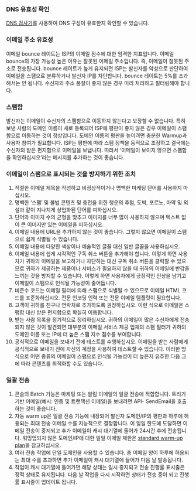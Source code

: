 [](id:dns)
### DNS 유효성 확인

[DNS 검사기](https://www.whatsmydns.net/)를 사용하여 DNS 구성이 유효한지 확인할 수 있습니다.

[](id:add)
### 이메일 주소 유효성
이메일 bounce 레이트는 ISP의 이메일 점수에 대한 엄격한 지표입니다. 이메일 bounce의 가장 가능성 높은 이유는 잘못된 이메일 주소입니다. 즉, 이메일이 잘못된 주소로 전송됩니다. bounce 레이트가 높게 유지되면 ISP는 발신자를 악성으로 판단하여 이메일을 스팸으로 분류하거나 발신자 IP를 차단합니다. bounce 레이트는 5%를 초과해서는 안 됩니다. 수신자의 주소 품질이 좋지 않은 경우 미리 처리하고 필터링해야 합니다.

[](id:garbage)
### 스팸함
발신자는 이메일이 수신자의 스팸함으로 이동하지 않는다고 보장할 수 없습니다. 특히 보낸 사람의 도메인 이름이 새로 등록되어 ISP에 평판이 좋지 않은 경우 이메일이 스팸함으로 이동하는 것이 정상입니다. 도메인 이름의 평판을 높이려면 충분한 Warmup과 사용자 참여가 필요합니다. ISP는 평판에 따라 스팸 정책을 동적으로 조정하고 결국에는 수신자의 받은 편지함으로 이메일을 보냅니다. 따라서 ‘이메일이 보이지 않으면 스팸함을 확인하십시오’라는 메시지를 추가하는 것이 좋습니다.

[](id:avoid)
### 이메일이 스팸으로 표시되는 것을 방지하기 위한 조치
1. 적절한 이메일 제목을 작성하고 비정상적이거나 명백한 마케팅 단어를 사용하지 마십시오.
2. 명백한 ‘스팸’ 및 불법 콘텐츠 및 충전을 위한 행운의 추첨, 도박, 포르노, 마약 및 외설과 같이 지나치게 상업화된 단어를 피하십시오.
3. 단어와 이미지 수의 균형을 맞추고 이미지를 너무 많이 사용하지 않으며 텍스트 없이 큰 이미지만 있는 이메일을 피하십시오.
4. 이메일 내용에 URL을 추가하지 않는 것이 좋습니다. 그렇지 않으면 이메일이 스팸으로 쉽게 식별될 수 있습니다.
5. 이메일 내용에 다양한 색상이나 예술적인 글꼴 대신 일반 글꼴을 사용하십시오.
6. 이메일 내용에 쉽게 시각적인 구독 취소 버튼을 추가해야 합니다. 이렇게 하면 사용자가 귀하의 이메일을 보고하거나 차단하는 대신 구독 취소 버튼을 클릭할 수 있으므로 귀하가 제공하는 제품이나 서비스가 필요하지 않을 때 귀하의 이메일에 반감을 느끼는 것을 방지할 수 있습니다. 이렇게 하면 사용자에게 긍정적인 인상을 남기고 이메일이 스팸으로 인식될 가능성이 줄어듭니다.
7. 비준수 코드는 이메일 필터에 의해 스팸으로 식별될 수 있으므로 이메일 HTML 코드를 표준화하십시오. 전문 인코딩 인력 또는 전문 이메일 템플릿이 필요합니다.
8. 고객이 귀하를 친구나 연락처로 추가하도록 권장하십시오. 이런 식으로 이메일은 스팸함 대신 받은 편지함으로 확실히 이동합니다.
9. 받는 사람 목록을 정기적으로 정리하십시오. 귀하의 이메일이 많은 수신자에게 전송되지 않은 것이 발견되면 대부분의 이메일 서비스 제공 업체의 스팸 필터가 귀하의 도메인 이름 또는 IP에 더 높은 스팸 지수 점수를 부여합니다.
10. 공식적으로 이메일을 보내기 전에 테스트를 수행하십시오. 이메일을 받는 사람에게 공식적으로 보내기 전에 자신의 계정을 사용하여 테스트할 수 있습니다. 이러한 방식으로 어떤 종류의 이메일이 스팸으로 인식될 가능성이 더 높은지 유추한 다음 그에 따라 콘텐츠를 최적화할 수도 있습니다.

[](id:multiple)
### 일괄 전송
1. 콘솔의 Batch 기능은 마케팅 또는 알림 이메일의 일괄 전송에 적합합니다. 트리거 기반 이메일(예시: 인증 및 트랜잭션 이메일)을 보내려면 API- SendEmail을 호출하는 것이 좋습니다.
2. 자동 warm up은 일괄 전송 기능에 내장되어 발신자 도메인/IP의 평판과 하루에 허용되는 최대 전송 이메일 수를 지능적으로 결정합니다. 이 일일 한도에 도달하면 이메일 전송이 중지되고 추가 이메일이 캐시 대기열에 들어가 24시간 후에 전송됩니다. 워밍업되지 않은 도메인/IP에 대한 일일 이메일 제한은 [standard warm-up plan](https://intl.cloud.tencent.com/document/product/1084/43285#default)을 참고하십시오.
3. 여러 전송 작업에 단일 도메인을 사용할 수 있습니다. 총 이메일 양이 하루에 허용되는 최대 수를 초과하면 추가 이메일이 캐시 대기열에 들어가 다음 날 발송됩니다.
4. 작업이 캐시 대기열에 들어가면 해당 상태는 일시 중지되고 전송 진행률 표시줄은 정적 상태로 유지됩니다. 다음 날 작업을 다시 시작하면 상태가 전송 중이 되고 진행률 표시줄이 업데이트 됩니다.
